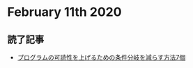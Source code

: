 # February 11th 2020
## 読了記事
- [プログラムの可読性を上げるための条件分岐を減らす方法7個](https://qiita.com/ddtaka/items/b178358ebc5b38c6906a)